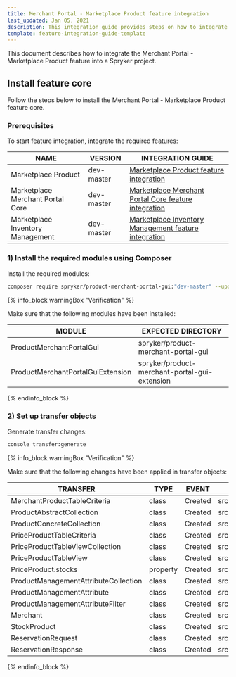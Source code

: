 ```yaml
---
title: Merchant Portal - Marketplace Product feature integration
last_updated: Jan 05, 2021
description: This integration guide provides steps on how to integrate the Merchant Portal - Marketplace Product feature into a Spryker project.
template: feature-integration-guide-template
---
```


This document describes how to integrate the Merchant Portal - Marketplace Product feature into a Spryker project.

## Install feature core

Follow the steps below to install the Merchant Portal - Marketplace Product feature core.

### Prerequisites

To start feature integration, integrate the required features:

| NAME | VERSION | INTEGRATION GUIDE |
|-|-|-|
| Marketplace Product | dev-master | [Marketplace Product feature integration](/docs/marketplace/dev/feature-integration-guides/{{page.version}}/marketplace-product-feature-integration.html) |
| Marketplace Merchant Portal Core | dev-master | [Marketplace Merchant Portal Core feature integration](/docs/marketplace/dev/feature-integration-guides/{{page.version}}/marketplace-merchant-portal-core-feature-integration.html) |
| Marketplace Inventory Management  | dev-master | [Marketplace Inventory Management feature integration](/docs/marketplace/dev/feature-integration-guides/{{page.version}}/marketplace-inventory-management-feature-integration.html) |

### 1) Install the required modules using Composer

Install the required modules:

```bash
composer require spryker/product-merchant-portal-gui:"dev-master" --update-with-dependencies
```

{% info_block warningBox "Verification" %}

Make sure that the following modules have been installed:

| MODULE | EXPECTED DIRECTORY |
|-|-|
| ProductMerchantPortalGui | spryker/product-merchant-portal-gui |
| ProductMerchantPortalGuiExtension | spryker/product-merchant-portal-gui-extension |

{% endinfo_block %}

### 2) Set up transfer objects

Generate transfer changes:

```bash
console transfer:generate
```

{% info_block warningBox "Verification" %}
    
Make sure that the following changes have been applied in transfer objects:

| TRANSFER  | TYPE  | EVENT | PATH  |
|-|-|-|-|
| MerchantProductTableCriteria | class | Created | src/Generated/Shared/Transfer/MerchantProductTableCriteriaTransfer |
| ProductAbstractCollection | class | Created | src/Generated/Shared/Transfer/ProductAbstractCollectionTransfer |
| ProductConcreteCollection | class | Created | src/Generated/Shared/Transfer/ProductConcreteCollectionTransfer |
| PriceProductTableCriteria | class | Created | src/Generated/Shared/Transfer/PriceProductAbstractTableCriteriaTransfer |
| PriceProductTableViewCollection | class | Created | src/Generated/Shared/Transfer/PriceProductAbstractTableViewCollectionTransfer |
| PriceProductTableView | class | Created | src/Generated/Shared/Transfer/PriceProductAbstractTableViewTransfer |
| PriceProduct.stocks | property | Created | src/Generated/Shared/Transfer/PriceProductTransfer |
| ProductManagementAttributeCollection | class | Created | src/Generated/Shared/Transfer/ProductManagementAttributeCollectionTransfer |
| ProductManagementAttribute | class | Created | src/Generated/Shared/Transfer/ProductManagementAttributeTransfer |
| ProductManagementAttributeFilter | class | Created | src/Generated/Shared/Transfer/ProductManagementAttributeFilterTransfer |
| Merchant | class | Created | src/Generated/Shared/Transfer/MerchantTransfer |
| StockProduct | class | Created | src/Generated/Shared/Transfer/StockProductTransfer |
| ReservationRequest | class | Created | src/Generated/Shared/Transfer/ReservationRequestTransfer |
| ReservationResponse | class | Created | src/Generated/Shared/Transfer/ReservationResponseTransfer |

{% endinfo_block %}
